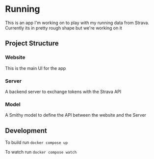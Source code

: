 # Running

This is an app I'm working on to play with my running data from Strava.
Currently its in pretty rough shape but we're working on it

## Project Structure

### Website

This is the main UI for the app

### Server

A backend server to exchange tokens with the Strava API

### Model

A Smithy model to define the API between the website and the Server


## Development

To build run `docker compose up`

To watch run `docker compose watch`
